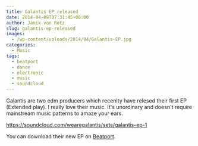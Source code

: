 ```yaml
---
title: Galantis EP released
date: 2014-04-09T07:31:45+00:00
author: Janik von Rotz
slug: galantis-ep-released
images:
  - /wp-content/uploads/2014/04/Galantis-EP.jpg
categories:
  - Music
tags:
  - beatport
  - dance
  - electronic
  - music
  - soundcloud
---
```

Galantis are two edm producers which recenlty have relesed their first EP (Extended play). I really love their music. It's unordinary and doesn't require mainstream music patterns to amaze your ears.

https://soundcloud.com/wearegalantis/sets/galantis-ep-1

You can download their new EP on [Beatport](http://www.beatport.com/release/galantis-ep/1273820).